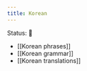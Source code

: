 ```yaml
---
title: Korean
---
```


<status>Status: 🌱 </status>

- [[Korean phrases]]
- [[Korean grammar]]
- [[Korean translations]]
